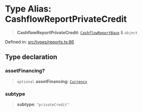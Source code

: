 # Type Alias: CashflowReportPrivateCredit

> **CashflowReportPrivateCredit**: [`CashflowReportBase`](CashflowReportBase.md) & `object`

Defined in: [src/types/reports.ts:86](https://github.com/centrifuge/centrifuge-sdk/blob/35076f925246b8dbb28e12a5beeb6327f126023f/src/types/reports.ts#L86)

## Type declaration

### assetFinancing?

> `optional` **assetFinancing**: [`Currency`](../classes/Currency.md)

### subtype

> **subtype**: `"privateCredit"`
